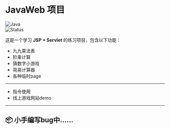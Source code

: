 # JavaWeb 项目

![Java](https://img.shields.io/badge/Java-8-blue)  
![Status](https://img.shields.io/badge/status-active-brightgreen)

这是一个学习 **JSP + Servlet** 的练习项目，包含以下功能：
-  九九乘法表
-  阶乘计算
-  猜数字小游戏
- 简易计算器
- 各种临时page

---
- 指令使用
- 线上游戏网站demo

---

## 📦 小手编写bug中……
